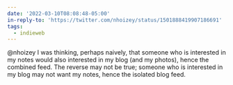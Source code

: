 ```yaml
---
date: '2022-03-10T08:08:48-05:00'
in-reply-to: 'https://twitter.com/nhoizey/status/1501888419907186691'
tags:
  - indieweb
---
```


@nhoizey I was thinking, perhaps naively, that someone who is interested in my notes would also interested in my blog (and my photos), hence the combined feed.  The reverse may not be true; someone who is interested in my blog may not want my notes, hence the isolated blog feed.
